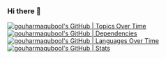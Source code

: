 ### Hi there 👋

<!--
**gouharmaqubool/gouharmaqubool** is a ✨ _special_ ✨ repository because its `README.md` (this file) appears on your GitHub profile.

Here are some ideas to get you started:

- 🔭 I’m currently working on ...
- 🌱 I’m currently learning ...
- 👯 I’m looking to collaborate on ...
- 🤔 I’m looking for help with ...
- 💬 Ask me about ...
- 📫 How to reach me: ...
- 😄 Pronouns: ...
- ⚡ Fun fact: ...
-->
[![gouharmaqubool's GitHub | Topics Over Time](https://stats.quine.sh/gouharmaqubool/topics-over-time?theme=dark)](https://quine.sh?utm_source=widgets&utm_campaign=gouharmaqubool)
[![gouharmaqubool's GitHub | Dependencies](https://stats.quine.sh/gouharmaqubool/dependencies?theme=dark)](https://quine.sh?utm_source=widgets&utm_campaign=gouharmaqubool)
[![gouharmaqubool's GitHub | Languages Over Time](https://stats.quine.sh/gouharmaqubool/languages-over-time?theme=dark)](https://quine.sh?utm_source=widgets&utm_campaign=gouharmaqubool)
[![gouharmaqubool's GitHub | Stats](https://stats.quine.sh/gouharmaqubool/github?theme=dark)](https://quine.sh?utm_source=widgets&utm_campaign=gouharmaqubool)

